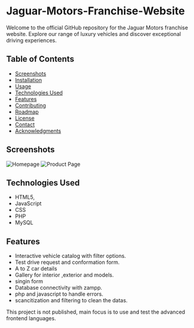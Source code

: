 # Jaguar-Motors-Franchise-Website
Welcome to the official GitHub repository for the Jaguar Motors franchise website. Explore our range of luxury vehicles and discover exceptional driving experiences.

## Table of Contents

- [Screenshots](#screenshots)
- [Installation](#installation)
- [Usage](#usage)
- [Technologies Used](#technologies-used)
- [Features](#features)
- [Contributing](#contributing)
- [Roadmap](#roadmap)
- [License](#license)
- [Contact](#contact)
- [Acknowledgments](#acknowledgments)

## Screenshots

![Homepage](screenshots/homepage.png)
![Product Page](screenshots/product-page.png)


## Technologies Used

- HTML5,
- JavaScript
- CSS
- PHP
- MySQL

## Features

- Interactive vehicle catalog with filter options.
- Test drive request and conformation form.
- A to Z car details
- Gallery for interior ,exterior and models.
- singin form
- Database connectivity with zampp.
- php and javascript to handle errors.
- scancitization and filtering to clean the datas.

This project is not published, main focus is to use and test the advanced frontend languages.
